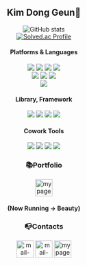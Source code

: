 <div align="center">

## Kim Dong Geun👏
![GitHub stats](https://github-readme-stats.vercel.app/api?username=kdg99&show_icons=true)  
[![Solved.ac Profile](http://mazassumnida.wtf/api/v2/generate_badge?boj=artra)](https://solved.ac/백준아이디/)

#### Platforms & Languages
<p>
<img src="https://img.shields.io/badge/java-1E8CBE?style=for-the-badge&logo=null&logoColor=white">
<img src="https://img.shields.io/badge/vb-1E8CBE?style=for-the-badge&logo=null&logoColor=white">
<img src="https://img.shields.io/badge/c++-00599C?style=for-the-badge&logo=cplusplus&logoColor=white">
<img src="https://img.shields.io/badge/python-3776AB?style=for-the-badge&logo=python&logoColor=white">
<br/>
<img src="https://img.shields.io/badge/html5-E34F26?style=for-the-badge&logo=html5&logoColor=white">
<img src="https://img.shields.io/badge/css3-1572B6?style=for-the-badge&logo=css3&logoColor=white">
<img src="https://img.shields.io/badge/javascript-F7DF1E?style=for-the-badge&logo=javascript&logoColor=white">
<br/>
<img src="https://img.shields.io/badge/android-3DDC84?style=for-the-badge&logo=android&logoColor=white">
</p>

#### Library, Framework
<p>
<img src="https://img.shields.io/badge/jquery-0769AD?style=for-the-badge&logo=jquery&logoColor=white">
<img src="https://img.shields.io/badge/jsp-1E8CBE?style=for-the-badge&logo=null&logoColor=white">
<img src="https://img.shields.io/badge/vue-4FC08D?style=for-the-badge&logo=vuedotjs&logoColor=white">
<img src="https://img.shields.io/badge/spring-6DB33F?style=for-the-badge&logo=spring&logoColor=white">
</p>

#### Cowork Tools
<p>
<img src="https://img.shields.io/badge/git-F05032?style=for-the-badge&logo=git&logoColor=white">
<img src="https://img.shields.io/badge/slack-4A154B?style=for-the-badge&logo=slack&logoColor=white">
<img src="https://img.shields.io/badge/notion-000000?style=for-the-badge&logo=notion&logoColor=white">
<img src="https://img.shields.io/badge/discord-5865F2?style=for-the-badge&logo=discord&logoColor=white">
</p>

### 📚Portfolio
[<img src='https://upload.wikimedia.org/wikipedia/commons/3/34/Home-icon.svg' alt='mypage' height='40'>](http://kdg99.link) 
#### (Now Running -> Beauty)
  
### 📭Contacts

[<img src='https://cdn.jsdelivr.net/npm/simple-icons@3.0.1/icons/mail-dot-ru.svg' alt='mail-dot-ru' height='40'>](mailto:gpaj123ehdm@gmail.com)
[<img src='https://i.namu.wiki/i/71LLWgHgPBkFhyip-XI3gWL0eFwZPPgET94m1TDIM2_-juDsd-7mbi1q0utirpuONrLKoe0KMUsWGrlesGM2o8w5hADTxYVK-fDcYtZM6JgDW8aLB26bEDn2F2FqbT1GUshzH0_CmBAwrMW76ekdzw.svg' alt='mail-dot-ru' height='40'>](https://kdg99.tistory.com)
[<img src='https://upload.wikimedia.org/wikipedia/commons/e/e9/Notion-logo.svg' alt='mypage' height='40'>](https://flossy-toucan-bc9.notion.site/a551484ce7c24cf7b8923c09404a03d2)
</div>


<!--
저장소 사용언어
[![Top Langs](https://github-readme-stats.vercel.app/api/top-langs/?username=kdg99)](https://github.com/anuraghazra/github-readme-stats)

contact github
[<img src='https://cdn.jsdelivr.net/npm/simple-icons@3.0.1/icons/github.svg' alt='github' height='40'>](https://github.com/kdg99)

**kdg99/kdg99** is a ✨ _special_ ✨ repository because its `README.md` (this file) appears on your GitHub profile.

Here are some ideas to get you started:

- 🔭 I’m currently working on ...
- 🌱 I’m currently learning ...
- 👯 I’m looking to collaborate on ...
- 🤔 I’m looking for help with ...
- 💬 Ask me about ...
- 📫 How to reach me: ...
- 😄 Pronouns: ...
- ⚡ Fun fact: ...
-->
